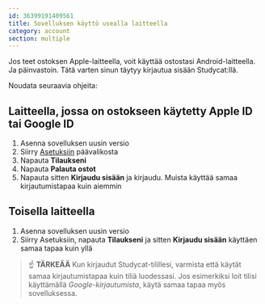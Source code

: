 ```yaml
---
id: 36399191409561
title: Sovelluksen käyttö usealla laitteella
category: account
section: multiple
---
```

Jos teet ostoksen Apple-laitteella, voit käyttää ostostasi Android-laitteella. Ja päinvastoin. Tätä varten sinun täytyy kirjautua sisään Studycat:llä.

Noudata seuraavia ohjeita:

  
## Laitteella, jossa on ostokseen käytetty Apple ID tai Google ID
1. Asenna sovelluksen uusin versio  
2. Siirry [Asetuksiin](https://help.studycat.com/hc/en-us/articles/34518228622105) päävalikosta 
3. Napauta **Tilaukseni**  
4. Napauta **Palauta ostot**  
5. Napauta sitten **Kirjaudu sisään** ja kirjaudu. Muista käyttää samaa kirjautumistapaa kuin aiemmin

  
## Toisella laitteella
1. Asenna sovelluksen uusin versio  
2. Siirry Asetuksiin, napauta **Tilaukseni** ja sitten **Kirjaudu sisään** käyttäen samaa tapaa kuin yllä  
  
> ☝️ **TÄRKEÄÄ**
Kun kirjaudut Studycat-tilillesi, varmista että käytät samaa kirjautumistapaa kuin tiliä luodessasi. Jos esimerkiksi loit tilisi käyttämällä _Google-kirjautumista_, käytä samaa tapaa myös sovelluksessa.